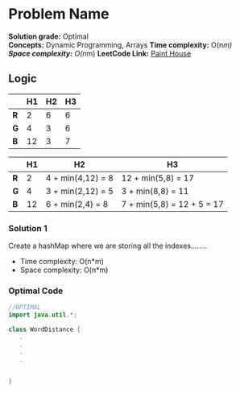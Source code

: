 # Problem Name

**Solution grade:** Optimal  
**Concepts:** Dynamic Programming, Arrays
**Time complexity:** O(n*m)  
**Space complexity:** O(n*m)
**LeetCode Link:** [Paint House](https://leetcode.com/problems/paint-house)

## Logic
    
|       | **H1** | **H2** | **H3** |
|-------|--------|--------|--------|
| **R** | 2      | 6      | 6      |
| **G** | 4      | 3      | 6      |
| **B** | 12     | 3      | 7      |



|       | **H1**         | **H2**            | **H3**                     |
|-------|----------------|-------------------|----------------------------|
| **R** | 2              | 4 + min(4,12) = 8 | 12 + min(5,8) = 17         |
| **G** | 4              | 3 + min(2,12) = 5 | 3 + min(8,8) = 11          |
| **B** | 12             | 6 + min(2,4) = 8  | 7 + min(5,8) = 12 + 5 = 17 |



### Solution 1

Create a hashMap where we are storing all the indexes........

- Time complexity: O(n*m)  
- Space complexity: O(n*m)  


### Optimal Code

```java
//OPTIMAL
import java.util.*;

class WordDistance {
   .
   .
   .
   .

 
}

